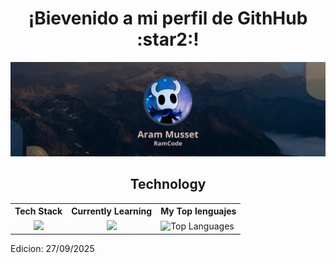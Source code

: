 <h1 align="center">¡Bievenido a mi perfil de GithHub :star2:!</h1>
<p align="center">
  <img src="RamCode.png" alt="RamCode Logo"/>
</p>

<h2 align="center">Technology</h2>

<table align="center">
  <tr>
    <th>Tech Stack</th>
    <th>Currently Learning</th>
    <th>My Top lenguajes</th>
  </tr>
  <tr>
    <td align="center">
      <a href="https://skillicons.dev">
        <img src="https://skillicons.dev/icons?i=py,django,html,css,js,mysql,react,tailwindcss,java&perline=5" />
      </a>
    </td>
    <td align="center">
      <a href="https://skillicons.dev">
        <img src="https://skillicons.dev/icons?i=postgres,express&perline=5" />
      </a>
    </td>
    <td>
      <img src="https://github-readme-stats.vercel.app/api/top-langs/?username=RamCodeZ3&layout=donut&theme=transparent" alt="Top Languages"/>
    </td>
  </tr>
</table>

Edicion: 27/09/2025
